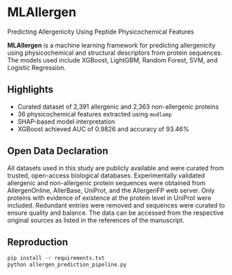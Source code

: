 # MLAllergen
Predicting Allergenicity Using Peptide Physicochemical Features

**MLAllergen** is a machine learning framework for predicting allergenicity using physicochemical and structural descriptors from protein sequences. The models used include XGBoost, LightGBM, Random Forest, SVM, and Logistic Regression.

## Highlights
- Curated dataset of 2,391 allergenic and 2,363 non-allergenic proteins
- 36 physicochemical features extracted using `modlamp`
- SHAP-based model interpretation
- XGBoost achieved AUC of 0.9826 and accuracy of 93.46%

## Open Data Declaration
All datasets used in this study are publicly available and were curated from trusted, open-access biological databases. Experimentally validated allergenic and non-allergenic protein sequences were obtained from AllergenOnline, AllerBase, UniProt, and the AllergenFP web server. Only proteins with evidence of existence at the protein level in UniProt were included. Redundant entries were removed and sequences were curated to ensure quality and balance. The data can be accessed from the respective original sources as listed in the references of the manuscript.

## Reproduction
```bash
pip install -r requirements.txt
python allergen_prediction_pipeline.py
